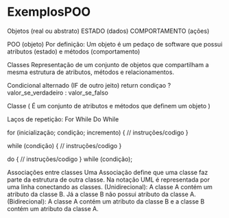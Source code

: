 # ExemplosPOO

Objetos (real ou abstrato)
	ESTADO (dados)
	COMPORTAMENTO (ações)

POO (objeto)
	Por definição: Um objeto é um pedaço de software que possui atributos (estado) e métodos (comportamento)

Classes
	Representação de um conjunto de objetos que compartilham a mesma estrutura de atributos, métodos e relacionamentos. 
 
Condicional alternado (IF de outro jeito)
 	return condiçao ? valor_se_verdadeiro : valor_se_falso

Classe (
	É um conjunto de atributos e métodos que definem um objeto
)

Laços de repetição:
	For
	While
	Do While

for (inicialização; condição; incremento) {
	// instruções/codigo
}

while (condição) {
	// instruções/codigo
}

do {
	// instruções/codigo
} while (condição);

Associações entre classes
	Uma Associação define que uma classe faz parte da estrutura de outra classe.
	Na notação UML é representada por uma linha conectando as classes.
	(Unidirecional): A classe A contém um atributo da classe B. Já a classe B não possui atributo da classe A.
	(Bidirecional): A classe A contém um atributo da classe B e a classe B contém um atributo da classe A.

